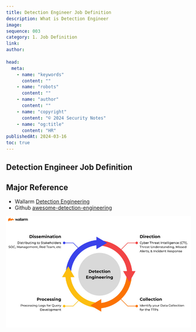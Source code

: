```yaml
---
title: Detection Engineer Job Definition
description: What is Detection Engineer
image:
sequence: 003
category: 1. Job Definition
link:
author:

head:
  meta:
    - name: "keywords"
      content: ""
    - name: "robots"
      content: ""
    - name: "author"
      content: ""
    - name: "copyright"
      content: "© 2024 Security Notes"
    - name: "og:title"
      content: "HR"
publishedAt: 2024-03-16
toc: true
---
```


## Detection Engineer Job Definition

## Major Reference

- Wallarm <a href="https://www.wallarm.com/what/detection-engineering">Detection Engineering</a>
- Github <a href="https://github.com/infosecB/awesome-detection-engineering">awesome-detection-engineering
  </a>

![j003-01.jpeg](/images/j003-01.jpeg)
